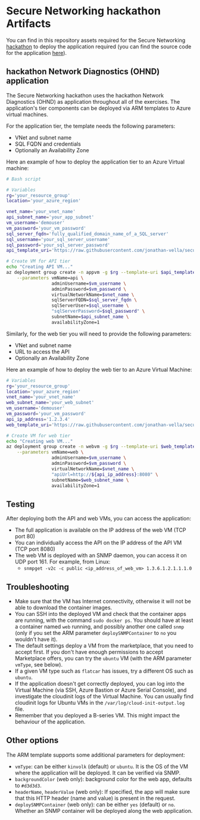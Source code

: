 # Secure Networking hackathon Artifacts

You can find in this repository assets required for the Secure Networking [hackathon](https://hackathon.microsoft.com) to deploy the application required (you can find the source code for the application [here](https://github.com/Microsoft/YADA)).

## hackathon Network Diagnostics (OHND) application

The Secure Networking hackathon uses the hackathon Network Diagnostics (OHND) as application throughout all of the exercises. The application's tier components can be deployed via ARM templates to Azure virtual machines.

For the application tier, the template needs the following parameters:

- VNet and subnet name
- SQL FQDN and credentials
- Optionally an Availability Zone

Here an example of how to deploy the application tier to an Azure Virtual machine:

```bash
# Bash script

# Variables
rg='your_resource_group'
location='your_azure_region'

vnet_name='your_vnet_name'
api_subnet_name='your_app_subnet'
vm_username='demouser'
vm_password='your_vm_password'
sql_server_fqdn='fully_qualified_domain_name_of_a_SQL_server'
sql_username='your_sql_server_username'
sql_password='your_sql_server_password'
api_template_uri='https://raw.githubusercontent.com/jonathan-vella/secure-networking-hackathon/hacker-assets/main/deploy_api_to_vm.json'

# Create VM for API tier
echo "Creating API VM..."
az deployment group create -n appvm -g $rg --template-uri $api_template_uri \
    --parameters vmName=api \
                 adminUsername=$vm_username \
                 adminPassword=$vm_password \
                 virtualNetworkName=$vnet_name \
                 sqlServerFQDN=$sql_server_fqdn \
                 sqlServerUser=$sql_username \
                 "sqlServerPassword=$sql_password" \
                 subnetName=$api_subnet_name \
                 availabilityZone=1
```

Similarly, for the web tier you will need to provide the following parameters:

- VNet and subnet name
- URL to access the API
- Optionally an Availability Zone

Here an example of how to deploy the web tier to an Azure Virtual Machine:

```bash
# Variables
rg='your_resource_group'
location='your_azure_region'
vnet_name='your_vnet_name'
web_subnet_name='your_web_subnet'
vm_username='demouser'
vm_password='your_vm_password'
api_ip_address='1.2.3.4'
web_template_uri='https://raw.githubusercontent.com/jonathan-vella/secure-networking-hackathon/hacker-assets/main/deploy_web_to_vm.json'

# Create VM for web tier
echo "Creating web VM..."
az deployment group create -n webvm -g $rg --template-uri $web_template_uri \
    --parameters vmName=web \
                 adminUsername=$vm_username \
                 adminPassword=$vm_password \
                 virtualNetworkName=$vnet_name \
                 "apiUrl=http://${api_ip_address}:8080" \
                 subnetName=$web_subnet_name \
                 availabilityZone=1
```

## Testing

After deploying both the API and web VMs, you can access the application:

- The full application is available on the IP address of the web VM (TCP port 80)
- You can individually access the API on the IP address of the API VM (TCP port 8080)
- The web VM is deployed with an SNMP daemon, you can access it on UDP port 161. For example, from Linux:
  - `snmpget -v2c -c public <ip_address_of_web_vm> 1.3.6.1.2.1.1.1.0`

## Troubleshooting

- Make sure that the VM has Internet connectivity, otherwise it will not be able to download the container images.
- You can SSH into the deployed VM and check that the container apps are running, with the command `sudo docker ps`. You should have at least a container named `web` running, and possibly another one called `snmp` (only if you set the ARM parameter `deploySNMPContainer` to `no` you wouldn't have it).
- The default settings deploy a VM from the marketplace, that you need to accept first. If you don't have enough permissions to accept Marketplace offers, you can try the `ubuntu` VM (with the ARM parameter `vmType`, see below).
- If a given VM type such as `flatcar` has issues, try a different OS such as `ubuntu`.
- If the application doesn't get correctly deployed, you can log into the Virtual Machine (via SSH, Azure Bastion or Azure Serial Console), and investigate the cloudinit logs of the Virtual Machine. You can usually find cloudinit logs for Ubuntu VMs in the `/var/log/cloud-init-output.log` file.
- Remember that you deployed a B-series VM. This might impact the behaviour of the application.

## Other options

The ARM template supports some additional parameters for deployment:

- `vmType`: can be either `kinvolk` (default) or `ubuntu`. It is the OS of the VM where the application will be deployed. It can be verified via SNMP.
- `backgroundColor` (web only): background color for the web app, defaults to `#d3d3d3`.
- `headerName`, `headerValue` (web only): If specified, the app will make sure that this HTTP header (name and value) is present in the request.
- `deploySNMPContainer` (web only): can be either `yes` (default) or `no`. Whether an SNMP container will be deployed along the web application.
